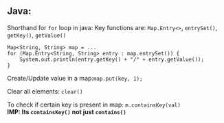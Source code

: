 Java:
------------------------------------------------

Shorthand for ```for``` loop in java: Key functions are: ```Map.Entry<>```, ```entrySet()```, ```getKey()```, ```getValue()```

```
Map<String, String> map = ...
for (Map.Entry<String, String> entry : map.entrySet()) {
    System.out.println(entry.getKey() + "/" + entry.getValue());
}
```

Create/Update value in a map:```map.put(key, 1);```

Clear all elements: ```clear()```

To check if certain key is present in map: ```m.containsKey(val)``` <br>
**IMP: Its ```containsKey()``` not just ```contains()```**
